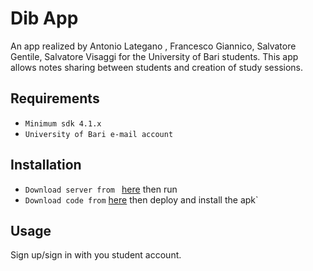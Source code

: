# Dib App
An app realized by Antonio Lategano , Francesco Giannico, Salvatore Gentile, Salvatore Visaggi for the University of Bari students. 
This app allows notes sharing between students and creation of study sessions.

## Requirements
* `Minimum sdk 4.1.x`
* `University of Bari e-mail account`

## Installation
* `Download server from ` [here](https://github.com/frankgiak/DibApp-Server) then run
* `Download code from` [here](https://github.com/frankgiak/DibApp-client) then deploy and install the apk`

## Usage
Sign up/sign in with you student account. 



